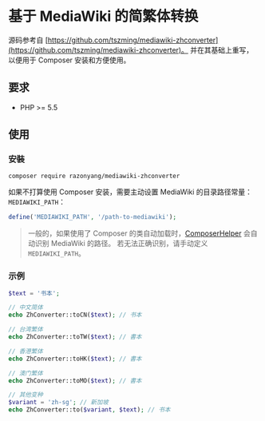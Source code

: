 # 基于 MediaWiki 的简繁体转换

源码参考自 [https://github.com/tszming/mediawiki-zhconverter](https://github.com/tszming/mediawiki-zhconverter)。
并在其基础上重写，以便用于 Composer 安装和方便使用。

## 要求

- PHP >= 5.5

## 使用

### 安裝

```
composer require razonyang/mediawiki-zhconverter
```

如果不打算使用 Composer 安装，需要主动设置 MediaWiki 的目录路径常量： `MEDIAWIKI_PATH`：

```php
define('MEDIAWIKI_PATH', '/path-to-mediawiki');
```

> 一般的，如果使用了 Composer 的类自动加载时，[ComposerHelper](src/ComposerHelper.php) 会自动识别 MediaWiki 的路径。
若无法正确识别，请手动定义 `MEDIAWIKI_PATH`。

### 示例

```php
$text = '书本';

// 中文简体
echo ZhConverter::toCN($text); // 书本

// 台湾繁体
echo ZhConverter::toTW($text); // 書本

// 香港繁体
echo ZhConverter::toHK($text); // 書本

// 澳门繁体
echo ZhConverter::toMO($text); // 書本

// 其他变种
$variant = 'zh-sg'; // 新加坡
echo ZhConverter::to($variant, $text); // 书本
```

